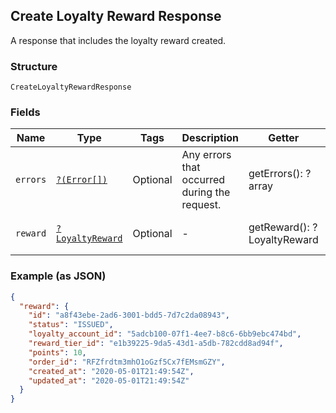 ## Create Loyalty Reward Response

A response that includes the loyalty reward created.

### Structure

`CreateLoyaltyRewardResponse`

### Fields

| Name | Type | Tags | Description | Getter | Setter |
|  --- | --- | --- | --- | --- | --- |
| `errors` | [`?(Error[])`](/doc/models/error.md) | Optional | Any errors that occurred during the request. | getErrors(): ?array | setErrors(?array errors): void |
| `reward` | [`?LoyaltyReward`](/doc/models/loyalty-reward.md) | Optional | -  | getReward(): ?LoyaltyReward | setReward(?LoyaltyReward reward): void |

### Example (as JSON)

```json
{
  "reward": {
    "id": "a8f43ebe-2ad6-3001-bdd5-7d7c2da08943",
    "status": "ISSUED",
    "loyalty_account_id": "5adcb100-07f1-4ee7-b8c6-6bb9ebc474bd",
    "reward_tier_id": "e1b39225-9da5-43d1-a5db-782cdd8ad94f",
    "points": 10,
    "order_id": "RFZfrdtm3mhO1oGzf5Cx7fEMsmGZY",
    "created_at": "2020-05-01T21:49:54Z",
    "updated_at": "2020-05-01T21:49:54Z"
  }
}
```

